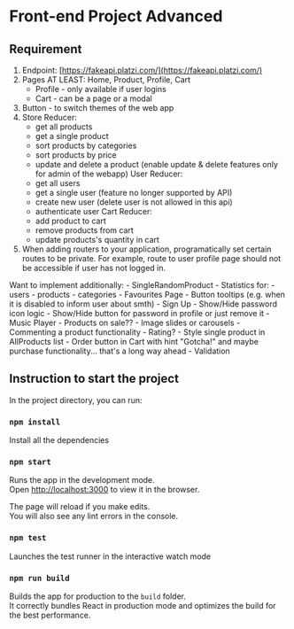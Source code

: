 # Front-end Project Advanced

## Requirement

1. Endpoint: [https://fakeapi.platzi.com/](https://fakeapi.platzi.com/)
2. Pages AT LEAST: Home, Product, Profile, Cart
    + Profile - only available if user logins
    - Cart - can be a page or a modal
3. Button - to switch themes of the web app
4. Store Reducer:
    + get all products
    + get a single product
    - sort products by categories
    - sort products by price
    - update and delete a product (enable update & delete features only for admin of the webapp)
   User Reducer:
    + get all users
    - get a single user (feature no longer supported by API)
    - create new user (delete user is not allowed in this api)
    + authenticate user
   Cart Reducer:
    - add product to cart
    - remove products from cart
    - update products's quantity in cart
5. When adding routers to your application, programatically set certain routes to be private. For example, route to user profile page should not be accessible if user has not logged in.

Want to implement additionally:
    - SingleRandomProduct
    - Statistics for:
        - users
        - products
        - categories
    - Favourites Page
    - Button tooltips (e.g. when it is disabled to inform user about smth)
    - Sign Up
    - Show/Hide password icon logic
    - Show/Hide button for password in profile or just remove it
    - Music Player
    - Products on sale??
    - Image slides or carousels
    - Commenting a product functionality
    - Rating?
    - Style single product in AllProducts list
    - Order button in Cart with hint "Gotcha!" and maybe purchase functionality... that's a long way ahead
    - Validation



## Instruction to start the project

In the project directory, you can run:

### `npm install`

Install all the dependencies

### `npm start`

Runs the app in the development mode.\
Open [http://localhost:3000](http://localhost:3000) to view it in the browser.

The page will reload if you make edits.\
You will also see any lint errors in the console.

### `npm test`

Launches the test runner in the interactive watch mode

### `npm run build`

Builds the app for production to the `build` folder.\
It correctly bundles React in production mode and optimizes the build for the best performance.
